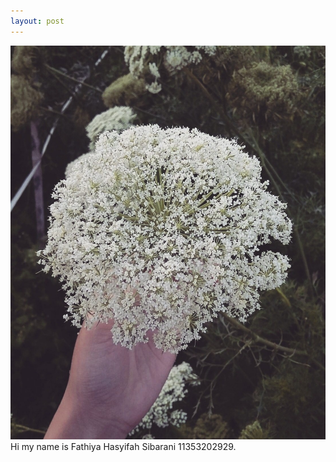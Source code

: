 ```yaml
---
layout: post
---
```

<img src="/images/bunga.jpg" class="fit image"> Hi my name is Fathiya Hasyifah Sibarani 11353202929.
